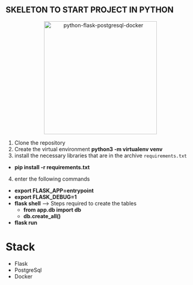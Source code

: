 ## SKELETON TO START PROJECT IN PYTHON

<p align="center">
  <a target="blank"><img src="https://mukulrathi.com/static/9340fcb15b4c44184a11848ce18fb4c8/8326d/docker-flask-postgres.png" width="300" alt="python-flask-postgresql-docker" /></a>
</p>

1. Clone the repository
2. Create the virtual environment __python3 -m virtualenv venv__
3. install the necessary libraries that are in the archive ```requirements.txt```

* __pip install -r requirements.txt__

4. enter the following commands

* __export FLASK_APP=entrypoint__
* __export FLASK_DEBUG=1__
* __flask shell__ --> Steps required to create the tables
  * __from app.db import db__
  * __db.create_all()__
* __flask run__

# Stack

* Flask 
* PostgreSql 
* Docker